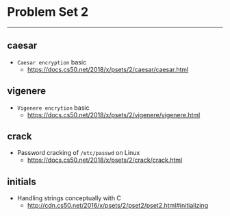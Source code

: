 # Problem Set 2

***

## caesar

- `Caesar encryption` basic
  - https://docs.cs50.net/2018/x/psets/2/caesar/caesar.html

## vigenere

- `Vigenere encrytion` basic
  - https://docs.cs50.net/2018/x/psets/2/vigenere/vigenere.html

## crack

- Password cracking of `/etc/passwd` on Linux
  - https://docs.cs50.net/2018/x/psets/2/crack/crack.html

## initials

- Handling strings conceptually with C
  - http://cdn.cs50.net/2016/x/psets/2/pset2/pset2.html#initializing
